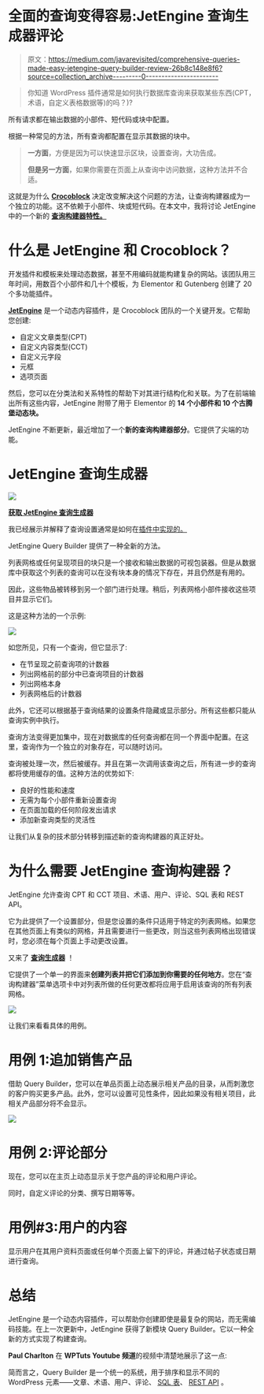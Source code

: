 # 全面的查询变得容易:JetEngine 查询生成器评论

> 原文：<https://medium.com/javarevisited/comprehensive-queries-made-easy-jetengine-query-builder-review-26b8c148e8f6?source=collection_archive---------0----------------------->

> 你知道 WordPress 插件通常是如何执行数据库查询来获取某些东西(CPT，术语，自定义表格数据等)的吗？)?

所有请求都在输出数据的小部件、短代码或块中配置。

根据一种常见的方法，所有查询都配置在显示其数据的块中。

> **一方面**，方便是因为可以快速显示区块，设置查询，大功告成。
> 
> **但是另一方面**，如果你需要在页面上从查询中访问数据，这种方法并不合适。

这就是为什么 [**Crocoblock**](https://crocoblock.com/?ref=2817) 决定改变解决这个问题的方法，让查询构建器成为一个独立的功能。这不依赖于小部件、块或短代码。在本文中，我将讨论 JetEngine 中的一个新的 [**查询构建器特性。**](https://crocoblock.com/knowledge-base/articles/jetengine-query-builder-overview/?ref=2817)

# 什么是 JetEngine 和 Crocoblock？

开发插件和模板来处理动态数据，甚至不用编码就能构建复杂的网站。该团队用三年时间，用数百个小部件和几十个模板，为 Elementor 和 Gutenberg 创建了 20 个多功能插件。

[**JetEngine**](https://crocoblock.com/plugins/jetengine/?ref=2817) 是一个动态内容插件，是 Crocoblock 团队的一个关键开发。它帮助您创建:

*   自定义文章类型(CPT)
*   自定义内容类型(CCT)
*   自定义元字段
*   元框
*   选项页面

然后，您可以在分类法和关系特性的帮助下对其进行结构化和关联。为了在前端输出所有这些内容，JetEngine 附带了用于 Elementor 的 **14 个小部件和 **10 个古腾堡动态块。****

JetEngine 不断更新，最近增加了一个**新的查询构建器部分**。它提供了尖端的功能。

# JetEngine 查询生成器

![](img/277fb3153f724d2242501a4e6d3f5fa5.png)

[**获取 JetEngine 查询生成器**](https://crocoblock.com/plugins/jetengine/?ref=2817)

我已经展示并解释了查询设置通常是如何在[插件中实现的。](/javarevisited/5-best-wordpress-courses-for-beginners-and-experienced-website-developers-b45f7976ee40)

JetEngine Query Builder 提供了一种全新的方法。

列表网格或任何呈现项目的块只是一个接收和输出数据的可视包装器。但是从数据库中获取这个列表的查询可以在没有块本身的情况下存在，并且仍然是有用的。

因此，这些物品被转移到另一个部门进行处理。稍后，列表网格小部件接收这些项目并显示它们。

这是这种方法的一个示例:

![](img/15d2b25a04f497d3571007ee1411ecf2.png)

如您所见，只有一个查询，但它显示了:

*   在节呈现之前查询项的计数器
*   列出网格前的部分中已查询项目的计数器
*   列出网格本身
*   列表网格后的计数器

此外，它还可以根据基于查询结果的设置条件隐藏或显示部分。所有这些都只能从查询实例中执行。

查询方法变得更加集中，现在对数据库的任何查询都在同一个界面中配置。在这里，查询作为一个独立的对象存在，可以随时访问。

查询被处理一次，然后被缓存。并且在第一次调用该查询之后，所有进一步的查询都将使用缓存的值。这种方法的优势如下:

*   良好的性能和速度
*   无需为每个小部件重新设置查询
*   在页面加载的任何阶段发出请求
*   添加新查询类型的灵活性

让我们从复杂的技术部分转移到描述新的查询构建器的真正好处。

# 为什么需要 JetEngine 查询构建器？

JetEngine 允许查询 CPT 和 CCT 项目、术语、用户、评论、SQL 表和 REST API。

它为此提供了一个设置部分，但是您设置的条件只适用于特定的列表网格。如果您在其他页面上有类似的网格，并且需要进行一些更改，则当这些列表网格出现错误时，您必须在每个页面上手动更改设置。

又来了 [**查询生成器**](https://crocoblock.com/knowledge-base/article-category/jet-engine/?ref=2817) ！

它提供了一个单一的界面来**创建列表并把它们添加到你需要的任何地方**。您在“查询构建器”菜单选项卡中对列表所做的任何更改都将应用于启用该查询的所有列表网格。

![](img/7576dc63c61364c3b6a86f914c00c44c.png)

让我们来看看具体的用例。

# 用例 1:追加销售产品

借助 Query Builder，您可以在单品页面上动态展示相关产品的目录，从而刺激您的客户购买更多产品。此外，您可以设置可见性条件，因此如果没有相关项目，此相关产品部分将不会显示。

![](img/6aaa6890d220a5955a602c71b018ae66.png)

# 用例 2:评论部分

现在，您可以在主页上动态显示关于您产品的评论和用户评论。

同时，自定义评论的分类、撰写日期等等。

# 用例#3:用户的内容

显示用户在其用户资料页面或任何单个页面上留下的评论，并通过帖子状态或日期进行查询。

# 总结

JetEngine 是一个动态内容插件，可以帮助你创建即使是最复杂的网站，而无需编码技能。在上一次更新中，JetEngine 获得了新模块 Query Builder。它以一种全新的方式实现了构建查询。

**Paul Charlton** 在 **WPTuts Youtube 频道**的视频中清楚地展示了这一点:

简而言之，Query Builder 是一个统一的系统，用于排序和显示不同的 WordPress 元素——文章、术语、用户、评论、 [SQL 表](/hackernoon/top-5-sql-and-database-courses-to-learn-online-48424533ac61)、 [REST API](/javarevisited/10-best-java-web-services-rest-soap-and-api-courses-for-beginners-724a8f51298d) 。